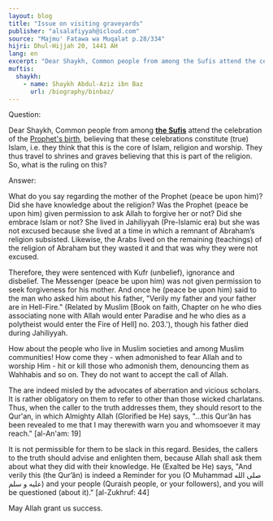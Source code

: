 ```yaml
---
layout: blog
title: "Issue on visiting graveyards"
publisher: "alsalafiyyah@icloud.com"
source: "Majmu' Fatawa wa Muqalat p.28/334"
hijri: Dhul-Hijjah 20, 1441 AH
lang: en
excerpt: "Dear Shaykh, Common people from among the Sufis attend the celebration of the Prophet's birth, believing that these celebrations constitute (true) Islam."
muftis:
  shaykh: 
    - name: Shaykh Abdul-Aziz ibn Baz
      url: /biography/binbaz/
---
```


Question: 

Dear Shaykh, Common people from among [**the Sufis**](/sects/sufism/) attend the celebration of the [Prophet's birth](/mawlids/), believing that these celebrations constitute (true) Islam, i.e. they think that this is the core of Islam, religion and worship. They thus travel to shrines and graves believing that this is part of the religion. So, what is the ruling on this? 

Answer: 

What do you say regarding the mother of the Prophet (peace be upon him)? Did she have knowledge about the religion? Was the Prophet (peace be upon him) given permission to ask Allah to forgive her or not? Did she embrace Islam or not? She lived in Jahiliyyah (Pre-Islamic era) but she was not excused because she lived at a time in which a remnant of Abraham’s religion subsisted. Likewise, the Arabs lived on the remaining (teachings) of the religion of Abraham but they wasted it and that was why they were not excused. 

Therefore, they were sentenced with Kufr (unbelief), ignorance and disbelief. The Messenger (peace be upon him) was not given permission to seek forgiveness for his mother. And once he (peace be upon him) said to the man who asked him about his father, "Verily my father and your father are in Hell-Fire." (Related by Muslim [Book on faith, Chapter on he who dies associating none with Allah would enter Paradise and he who dies as a polytheist would enter the Fire of Hell] no. 203.'), though his father died during Jahiliyyah. 

How about the people who live in Muslim societies and among Muslim communities! How come they - when admonished to fear Allah and to worship Him - hit or kill those who admonish them, denouncing them as Wahhabis and so on. They do not want to accept the call of Allah. 

The are indeed misled by the advocates of aberration and vicious scholars. It is rather obligatory on them to refer to other than those wicked charlatans. Thus, when the caller to the truth addresses them, they should resort to the Qur'an, in which Almighty Allah (Glorified be He) says, "...this Qur’ân has been revealed to me that I may therewith warn you and whomsoever it may reach."  [al-An'am: 19] 

It is not permissible for them to be slack in this regard. Besides, the callers to the truth should advise and enlighten them, because Allah shall ask them about what they did with their knowledge. He (Exalted be He) says, "And verily this (the Qur’ân) is indeed a Reminder for you (O Muhammad صلى الله عليه و سلم) and your people (Quraish people, or your followers), and you will be questioned (about it)." [al-Zukhruf: 44] 

May Allah grant us success.
